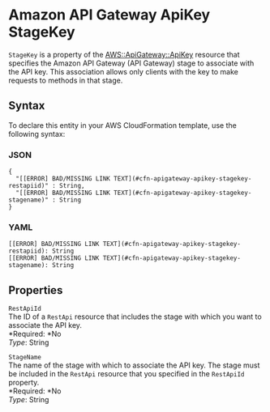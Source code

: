 # Amazon API Gateway ApiKey StageKey<a name="aws-properties-apitgateway-apikey-stagekey"></a>

`StageKey` is a property of the [AWS::ApiGateway::ApiKey](aws-resource-apigateway-apikey.md) resource that specifies the Amazon API Gateway \(API Gateway\) stage to associate with the API key\. This association allows only clients with the key to make requests to methods in that stage\.

## Syntax<a name="aws-properties-apitgateway-apikey-stagekey-syntax"></a>

To declare this entity in your AWS CloudFormation template, use the following syntax:

### JSON<a name="aws-properties-apitgateway-apikey-stagekey-syntax.json"></a>

```
{
  "[[ERROR] BAD/MISSING LINK TEXT](#cfn-apigateway-apikey-stagekey-restapiid)" : String,
  "[[ERROR] BAD/MISSING LINK TEXT](#cfn-apigateway-apikey-stagekey-stagename)" : String
}
```

### YAML<a name="aws-properties-apitgateway-apikey-stagekey-syntax.yaml"></a>

```
[[ERROR] BAD/MISSING LINK TEXT](#cfn-apigateway-apikey-stagekey-restapiid): String
[[ERROR] BAD/MISSING LINK TEXT](#cfn-apigateway-apikey-stagekey-stagename): String
```

## Properties<a name="w3ab2c21c14c12b7"></a>

`RestApiId`  
The ID of a `RestApi` resource that includes the stage with which you want to associate the API key\.  
*Required: *No  
*Type*: String

`StageName`  
The name of the stage with which to associate the API key\. The stage must be included in the `RestApi` resource that you specified in the `RestApiId` property\.  
*Required: *No  
*Type*: String